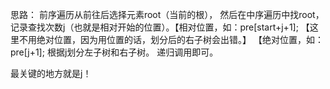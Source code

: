 思路：
前序遍历从前往后选择元素root（当前的根）， 
然后在中序遍历中找root，记录查找次数j（也就是相对开始的位置）。【相对位置，如：pre[start+j+1];
【这里不用绝对位置，因为用位置的话，划分后的右子树会出错。】   【绝对位置，如：pre[j+1];
根据j划分左子树和右子树。
递归调用即可。

最关键的地方就是j！

